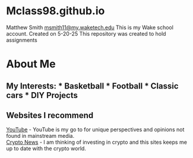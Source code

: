 # Mclass98.github.io

Matthew Smith 
msmith11@my.waketech.edu
This is my Wake school account. Created on 5-20-25
This repository was created to hold assignments
# About Me
## My Interests: * Basketball * Football * Classic cars * DIY Projects
## Websites I recommend
[YouTube](https://www.youtube.com) - YouTube is my go to for unique perspectives and opinions not found in mainstream media.  
[Crypto News](https://cryptonews.com) - I am thinking of investing in crypto and this sites keeps me up to date with the crypto world.